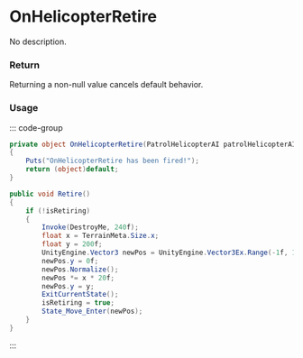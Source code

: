 # OnHelicopterRetire
<Badge type="info" text="Vehicle"/><Badge type="danger" text="Carbon Compatible"/><Badge type="warning" text="Oxide Compatible"/>
No description.
### Return
Returning a non-null value cancels default behavior.

### Usage
::: code-group
```csharp [Example]
private object OnHelicopterRetire(PatrolHelicopterAI patrolHelicopterAI)
{
	Puts("OnHelicopterRetire has been fired!");
	return (object)default;
}
```
```csharp [Source — Assembly-CSharp @ PatrolHelicopterAI]
public void Retire()
{
	if (!isRetiring)
	{
		Invoke(DestroyMe, 240f);
		float x = TerrainMeta.Size.x;
		float y = 200f;
		UnityEngine.Vector3 newPos = UnityEngine.Vector3Ex.Range(-1f, 1f);
		newPos.y = 0f;
		newPos.Normalize();
		newPos *= x * 20f;
		newPos.y = y;
		ExitCurrentState();
		isRetiring = true;
		State_Move_Enter(newPos);
	}
}

```
:::
